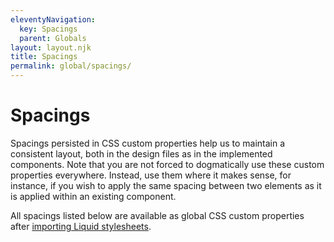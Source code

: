 ```yaml
---
eleventyNavigation:
  key: Spacings
  parent: Globals
layout: layout.njk
title: Spacings
permalink: global/spacings/
---
```


# Spacings

Spacings persisted in CSS custom properties help us to maintain a consistent layout, both in the design files as in the implemented components. Note that you are not forced to dogmatically use these custom properties everywhere. Instead, use them where it makes sense, for instance, if you wish to apply the same spacing between two elements as it is applied within an existing component.

All spacings listed below are available as global CSS custom properties after [importing Liquid stylesheets](/liquid/getting-started/#import-stylesheets).

<docs-spacing var="--ld-sp-1" val="0.0625rem"></docs-spacing>
<docs-spacing var="--ld-sp-2" val="0.125rem"></docs-spacing>
<docs-spacing var="--ld-sp-4" val="0.25rem"></docs-spacing>
<docs-spacing var="--ld-sp-6" val="0.375rem"></docs-spacing>
<docs-spacing var="--ld-sp-8" val="0.5rem"></docs-spacing>
<docs-spacing var="--ld-sp-12" val="0.75rem"></docs-spacing>
<docs-spacing var="--ld-sp-16" val="1rem"></docs-spacing>
<docs-spacing var="--ld-sp-24" val="1.5rem"></docs-spacing>
<docs-spacing var="--ld-sp-32" val="2rem"></docs-spacing>
<docs-spacing var="--ld-sp-40" val="2.5rem"></docs-spacing>